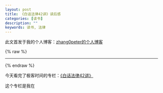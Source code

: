 ```yaml
---
layout: post
title: 《白话法律42讲》读后感
categories: [读书]
description: ""
keywords: 读书, 法律
---
```


此文首发于我的个人博客：[zhang0peter的个人博客](https://zhang0peter.com)         

{% raw %}
***          
{% endraw %}



今天看完了极客时间的专栏：[《白话法律42讲》](http://gk.link/a/10fCt)

这个专栏是我在



